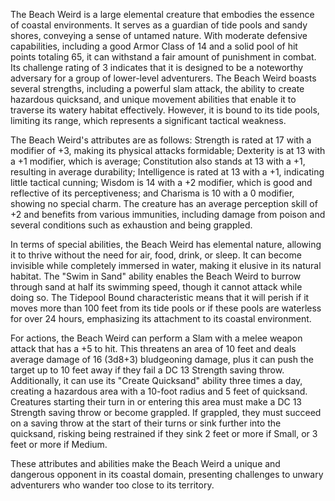 The Beach Weird is a large elemental creature that embodies the essence of coastal environments. It serves as a guardian of tide pools and sandy shores, conveying a sense of untamed nature. With moderate defensive capabilities, including a good Armor Class of 14 and a solid pool of hit points totaling 65, it can withstand a fair amount of punishment in combat. Its challenge rating of 3 indicates that it is designed to be a noteworthy adversary for a group of lower-level adventurers. The Beach Weird boasts several strengths, including a powerful slam attack, the ability to create hazardous quicksand, and unique movement abilities that enable it to traverse its watery habitat effectively. However, it is bound to its tide pools, limiting its range, which represents a significant tactical weakness. 

The Beach Weird's attributes are as follows: Strength is rated at 17 with a modifier of +3, making its physical attacks formidable; Dexterity is at 13 with a +1 modifier, which is average; Constitution also stands at 13 with a +1, resulting in average durability; Intelligence is rated at 13 with a +1, indicating little tactical cunning; Wisdom is 14 with a +2 modifier, which is good and reflective of its perceptiveness; and Charisma is 10 with a 0 modifier, showing no special charm. The creature has an average perception skill of +2 and benefits from various immunities, including damage from poison and several conditions such as exhaustion and being grappled.

In terms of special abilities, the Beach Weird has elemental nature, allowing it to thrive without the need for air, food, drink, or sleep. It can become invisible while completely immersed in water, making it elusive in its natural habitat. The "Swim in Sand" ability enables the Beach Weird to burrow through sand at half its swimming speed, though it cannot attack while doing so. The Tidepool Bound characteristic means that it will perish if it moves more than 100 feet from its tide pools or if these pools are waterless for over 24 hours, emphasizing its attachment to its coastal environment.

For actions, the Beach Weird can perform a Slam with a melee weapon attack that has a +5 to hit. This threatens an area of 10 feet and deals average damage of 16 (3d8+3) bludgeoning damage, plus it can push the target up to 10 feet away if they fail a DC 13 Strength saving throw. Additionally, it can use its "Create Quicksand" ability three times a day, creating a hazardous area with a 10-foot radius and 5 feet of quicksand. Creatures starting their turn in or entering this area must make a DC 13 Strength saving throw or become grappled. If grappled, they must succeed on a saving throw at the start of their turns or sink further into the quicksand, risking being restrained if they sink 2 feet or more if Small, or 3 feet or more if Medium.

These attributes and abilities make the Beach Weird a unique and dangerous opponent in its coastal domain, presenting challenges to unwary adventurers who wander too close to its territory.